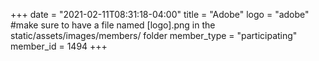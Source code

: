 +++
date = "2021-02-11T08:31:18-04:00"
title = "Adobe"
logo = "adobe" #make sure to have a file named [logo].png in the static/assets/images/members/ folder
member_type = "participating"
member_id = 1494
+++